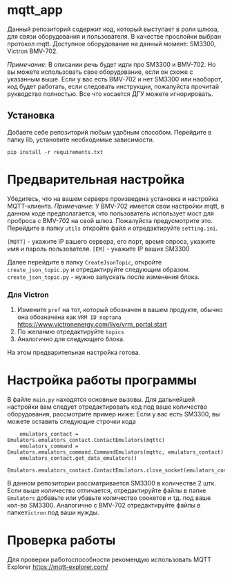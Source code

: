 # mqtt_app #
Данный репозиторий содержит код, который выступает в роли шлюза, для связи оборудования и пользователя. В качестве прослойки выбран протокол mqtt. 
Доступное оборудование на данный момент: SM3300, Victron BMV-702.

*Примечание*: В описании речь будет идти про SM3300 и BMV-702. Но вы можете использовать свое оборудование, если он схоже с указанным выше. Если у вас есть BMV-702 и нет SM3300 или наоборот, код будет работать, если следовать инструкции, пожалуйста прочитай рукводство полностью. Все что косается ДГУ можете игнорировать.

## Установка ##
Добавте себе репозиторий любым удобным способом. Перейдите в папку lib, установите необходимые зависимости.

```
pip install -r requirements.txt
```

# Предварительная настройка #
Убедитесь, что на вашем сервере произведена установка и настройка MQTT-клиента.
*Примечание*: У BMV-702 имеется свои настройки mqtt, в данном коде предполагается, что пользователь использует мост для проброса с BMV-702 на свой шлюз. Пожалуйста предусмотрите это.
Перейдите в папку `utils` откройте файл и отредактируйте `setting.ini`.

`[MQTT]` - укажите IP вашего сервера, его порт, время опроса, укажите имя и пароль пользователя.
`[EM]` - укажите IP ваших SM3300


Далее перейдите в папку `CreateJsonTopic`, откройте `create_json_topic.py` и отредактируйте следующим образом.
`create_json_topic.py` - нужно запускать после изменения блока.
### Для Victron
1. Измените `pref` на тот, который обозначен в вашем продукте, обычно она обозначена как `VRM ID портала` <https://www.victronenergy.com/live/vrm_portal:start>
2. По желанию отредактируйте `topics`
3. Аналогично для следующего блока.


На этом предварительная настройка готова.

# Настройка работы программы #
В файле `main.py` находятся основные вызовы. Для дальнейшей настройки вам следует отредактировать код под ваше количество оборудования, рассмотрите пример ниже:
Если у вас есть SM3300, вы можете оставить следующие строчки кода 
```
    emulators_contact = Emulators.emulators_contact.ContactEmulators(mqttc)
    emulators_command = Emulators.emulators_command.CommandEmulators(mqttc, emulators_contact)
    emulators_contact.get_data_emulators()
    Emulators.emulators_contact.ContactEmulators.close_socket(emulators_contact.supplySocket_1)
```
В данном репозитории рассматривается SM3300 в количестве 2 штк.
Если выше количество отличается, отредактируйте файлы в папке `Emulators` добавьте или убавьте количество соокетов и тд. под ваше кол-во SM3300.
Аналогично с BMV-702 отредактируйте файлы в папке`Victron` под ваши нужды.

# Проверка работы
Для проверки работоспособности рекомендую использовать MQTT Explorer <https://mqtt-explorer.com/>
